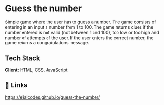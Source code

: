 # Guess the number

Simple game where the user has to guess a number. 
The game consists of entering in an input a number from 1 to 100. The game returns clues if the number entered is not valid (not between 1 and 100), too low or too high and number of attempts of the user.
If the user enters the correct number, the game returns a congratulations message.


## Tech Stack

**Client:** HTML, CSS, JavaScript


## 🔗 Links

https://elialcodes.github.io/guess-the-number/
